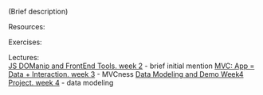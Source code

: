 (Brief description)

Resources:

Exercises:

Lectures:  
	[JS DOManip and FrontEnd Tools.  week 2](https://docs.google.com/presentation/d/13ir7s_Ll8cE6SgT4ub9SMcSHLRhPYPjcQLNxBuuZ69g/edit#slide=id.g1d1e49e639_0_5)  - brief initial mention 
	[MVC: App = Data + Interaction.  week 3](https://docs.google.com/presentation/d/19TvoVi497bHy3_tEZbwDn03K2cpZRC8Vyso6nscvsRI/edit#slide=id.g1d1e49e639_0_5)  - MVCness
	[Data Modeling and Demo Week4 Project.   week 4](https://docs.google.com/presentation/d/1KaJeQUAsfvhZYlHCfkTmmH5bYfBqs8Uen0LvaVuDsoA/edit#slide=id.g1d1e49e639_0_5)  - data modeling